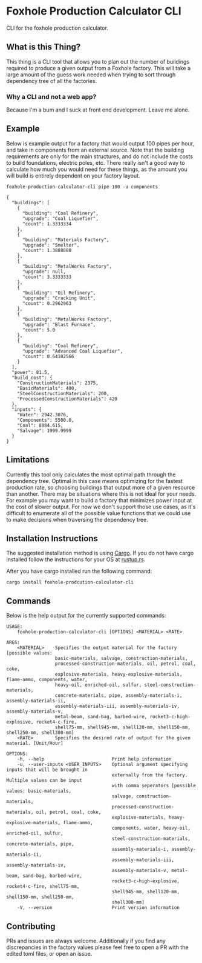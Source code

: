 # Foxhole Production Calculator CLI

CLI for the foxhole production calculator.

## What is this Thing?

This thing is a CLI tool that allows you to plan out the number of buildings required to produce a given output from a Foxhole factory. This will take a large amount of the guess work needed when trying to sort through dependency tree of all the factories.

### Why a CLI and not a web app?

Because I'm a bum and I suck at front end development. Leave me alone.

## Example

Below is example output for a factory that would output 100 pipes per hour, and take in components from an external source. Note that the building requirements are only for the main structures, and do not include the costs to build foundations, electric poles, etc. There really isn't a good way to calculate how much you would need for these things, as the amount you will build is entirely dependent on your factory layout.

```
foxhole-production-calculator-cli pipe 100 -u components

{
  "buildings": [
    {
      "building": "Coal Refinery",
      "upgrade": "Coal Liquefier",
      "count": 1.3333334
    },
    {
      "building": "Materials Factory",
      "upgrade": "Smelter",
      "count": 1.3888888
    },
    {
      "building": "MetalWorks Factory",
      "upgrade": null,
      "count": 3.3333333
    },
    {
      "building": "Oil Refinery",
      "upgrade": "Cracking Unit",
      "count": 0.2962963
    },
    {
      "building": "MetalWorks Factory",
      "upgrade": "Blast Furnace",
      "count": 5.0
    },
    {
      "building": "Coal Refinery",
      "upgrade": "Advanced Coal Liquefier",
      "count": 0.64102566
    }
  ],
  "power": 81.5,
  "build_cost": {
    "ConstructionMaterials": 2375,
    "BasicMaterials": 400,
    "SteelConstructionMaterials": 200,
    "ProcessedConstructionMaterials": 420
  },
  "inputs": {
    "Water": 2942.3076,
    "Components": 5500.0,
    "Coal": 8884.615,
    "Salvage": 1999.9999
  }
}
```

## Limitations

Currently this tool only calculates the most optimal path through the dependency tree. Optimal in this case means optimizing for the fastest production rate, so choosing buildings that output more of a given resource than another. There may be situations where this is not ideal for your needs. For example you may want to build a factory that minimizes power input at the cost of slower output. For now we don't support those use cases, as it's difficult to enumerate all of the possible value functions that we could use to make decisions when traversing the dependency tree.

## Installation Instructions

The suggested installation method is using [Cargo](https://doc.rust-lang.org/cargo/). If you do not have cargo installed follow the instructions for your OS at [rustup.rs](https://rustup.rs/).

After you have cargo installed run the following command:
```
cargo install foxhole-prodcution-calculator-cli
```

## Commands

Below is the help output for the currently supported commands:
```
USAGE:
    foxhole-production-calculator-cli [OPTIONS] <MATERIAL> <RATE>

ARGS:
    <MATERIAL>    Specifies the output material for the factory [possible values:
                  basic-materials, salvage, construction-materials,
                  processed-construction-materials, oil, petrol, coal, coke,
                  explosive-materials, heavy-explosive-materials, flame-ammo, components, water,
                  heavy-oil, enriched-oil, sulfur, steel-construction-materials,
                  concrete-materials, pipe, assembly-materials-i, assembly-materials-ii,
                  assembly-materials-iii, assembly-materials-iv, assembly-materials-v,
                  metal-beam, sand-bag, barbed-wire, rocket3-c-high-explosive, rocket4-c-fire,
                  shell75-mm, shell945-mm, shell120-mm, shell150-mm, shell250-mm, shell300-mm]
    <RATE>        Specifies the desired rate of output for the given material. [Unit/Hour]

OPTIONS:
    -h, --help                         Print help information
    -u, --user-inputs <USER_INPUTS>    Optional argument specifying inputs that will be brought in
                                       externally from the factory. Multiple values can be input
                                       with comma seperators [possible values: basic-materials,
                                       salvage, construction-materials,
                                       processed-construction-materials, oil, petrol, coal, coke,
                                       explosive-materials, heavy-explosive-materials, flame-ammo,
                                       components, water, heavy-oil, enriched-oil, sulfur,
                                       steel-construction-materials, concrete-materials, pipe,
                                       assembly-materials-i, assembly-materials-ii,
                                       assembly-materials-iii, assembly-materials-iv,
                                       assembly-materials-v, metal-beam, sand-bag, barbed-wire,
                                       rocket3-c-high-explosive, rocket4-c-fire, shell75-mm,
                                       shell945-mm, shell120-mm, shell150-mm, shell250-mm,
                                       shell300-mm]
    -V, --version                      Print version information
```

## Contributing

PRs and issues are always welcome. Additionally if you find any discrepancies in the factory values please feel free to open a PR with the edited toml files, or open an issue.